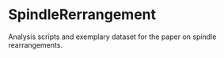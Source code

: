 # SpindleRerrangement
Analysis scripts and exemplary dataset for the paper on spindle rearrangements.

